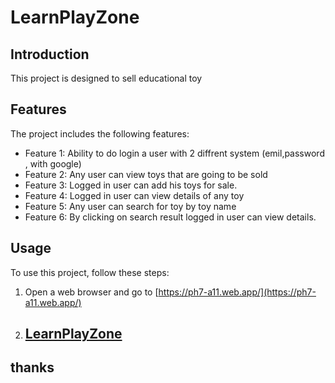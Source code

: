 # LearnPlayZone

## Introduction

This project is designed to sell educational toy

## Features

The project includes the following features:

- Feature 1: Ability to do login a user with 2 diffrent system (emil,password , with google)
- Feature 2: Any user can view toys that are going to be sold
- Feature 3: Logged in user can add his toys for sale.
- Feature 4: Logged in user can view details of any toy
- Feature 5: Any user can search for toy by toy name
- Feature 6: By clicking on search result logged in user can view details.

## Usage

To use this project, follow these steps:

1. Open a web browser and go to [https://ph7-a11.web.app/](https://ph7-a11.web.app/)
2. ## [LearnPlayZone](https://ph7-a11.web.app/)

## thanks
